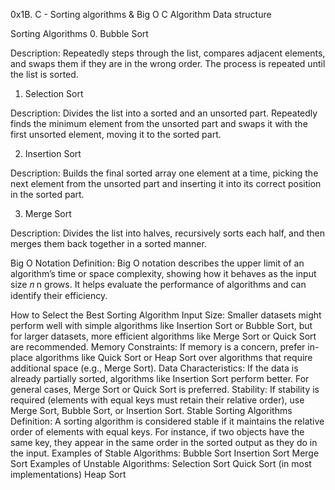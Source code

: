 0x1B. C - Sorting algorithms & Big O
C
Algorithm
Data structure


Sorting Algorithms
0. Bubble Sort

Description: Repeatedly steps through the list, compares adjacent elements, and swaps them if they are in the wrong order. The process is repeated until the list is sorted.

1. Selection Sort

Description: Divides the list into a sorted and an unsorted part. Repeatedly finds the minimum element from the unsorted part and swaps it with the first unsorted element, moving it to the sorted part.

2. Insertion Sort

Description: Builds the final sorted array one element at a time, picking the next element from the unsorted part and inserting it into its correct position in the sorted part.

3. Merge Sort

Description: Divides the list into halves, recursively sorts each half, and then merges them back together in a sorted manner.


Big O Notation
Definition: Big O notation describes the upper limit of an algorithm’s time or space complexity, showing how it behaves as the input size 
𝑛
n grows. It helps evaluate the performance of algorithms and can identify their efficiency.


How to Select the Best Sorting Algorithm
Input Size: Smaller datasets might perform well with simple algorithms like Insertion Sort or Bubble Sort, but for larger datasets, more efficient algorithms like Merge Sort or Quick Sort are recommended.
Memory Constraints: If memory is a concern, prefer in-place algorithms like Quick Sort or Heap Sort over algorithms that require additional space (e.g., Merge Sort).
Data Characteristics: If the data is already partially sorted, algorithms like Insertion Sort perform better. For general cases, Merge Sort or Quick Sort is preferred.
Stability: If stability is required (elements with equal keys must retain their relative order), use Merge Sort, Bubble Sort, or Insertion Sort.
Stable Sorting Algorithms
Definition: A sorting algorithm is considered stable if it maintains the relative order of elements with equal keys. For instance, if two objects have the same key, they appear in the same order in the sorted output as they do in the input.
Examples of Stable Algorithms:
Bubble Sort
Insertion Sort
Merge Sort
Examples of Unstable Algorithms:
Selection Sort
Quick Sort (in most implementations)
Heap Sort
